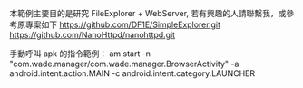 本範例主要目的是研究 FileExplorer + WebServer, 若有興趣的人請聯繫我，或參考原專案如下
  https://github.com/DF1E/SimpleExplorer.git
  https://github.com/NanoHttpd/nanohttpd.git

手動呼叫 apk 的指令範例：
  am start  -n "com.wade.manager/com.wade.manager.BrowserActivity" -a android.intent.action.MAIN -c android.intent.category.LAUNCHER
